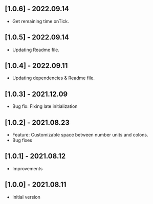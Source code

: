 ## [1.0.6] - 2022.09.14

* Get remaining time onTick.

## [1.0.5] - 2022.09.14

* Updating Readme file.
 
## [1.0.4] - 2022.09.11

* Updating dependencies & Readme file.

## [1.0.3] - 2021.12.09

* Bug fix: Fixing late initialization

## [1.0.2] - 2021.08.23

* Feature: Customizable space between number units and colons.
* Bug fixes

## [1.0.1] - 2021.08.12

* Improvements

## [1.0.0] - 2021.08.11

* Initial version 
